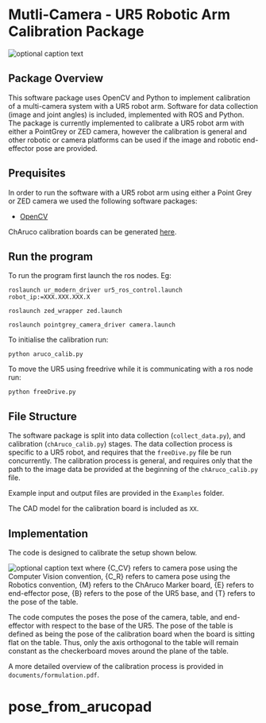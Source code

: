 # Mutli-Camera - UR5 Robotic Arm Calibration Package

![optional caption text](documents/robotic_vision_logo.jpg)

## Package Overview
This software package uses OpenCV and Python to implement calibration of a multi-camera system with a UR5 robot arm. Software for data collection (image and joint angles) is included, implemented with ROS and Python. The package is currently implemented to calibrate a UR5 robot arm with either a PointGrey or ZED camera, however the calibration is general and other robotic or camera platforms can be used if the image and robotic end-effector pose are provided.

## Prequisites
In order to run the software with a UR5 robot arm using either a Point Grey or ZED camera we used the following software packages:

* [OpenCV][cv]

ChAruco calibration boards can be generated [here][board].

## Run the program
To run the program first launch the ros nodes. Eg:
```{p}
roslaunch ur_modern_driver ur5_ros_control.launch robot_ip:=XXX.XXX.XXX.X

roslaunch zed_wrapper zed.launch

roslaunch pointgrey_camera_driver camera.launch
```
To initialise the calibration run:
```{p}
python aruco_calib.py
```
To move the UR5 using freedrive while it is communicating with a ros node run:
```{p}
python freeDrive.py
```

## File Structure
The software package is split into data collection (`collect_data.py`), and calibration (`chAruco_calib.py`) stages. The data collection process is specific to a UR5 robot, and requires that the `freeDive.py` file be run concurrently. The calibration process is general, and requires only that the path to the image data be provided at the beginning of the `chAruco_calib.py` file.

Example input and output files are provided in the `Examples` folder.

The CAD model for the calibration board is included as `XX`.


## Implementation
The code is designed to calibrate the setup shown below.

![optional caption text](documents/ur5calib.png)
where {C_CV} refers to camera pose using the Computer Vision convention, {C_R} refers to camera pose using the Robotics convention, {M} refers to the ChAruco Marker board, {E} refers to end-effector pose, {B} refers to the pose of the UR5 base, and {T} refers to the pose of the table.

The code computes the poses the pose of the camera, table, and end-effector with respect to the base of the UR5. The pose of the table is defined as being the pose of the calibration board when the board is sitting flat on the table. Thus, only the axis orthogonal to the table will remain constant as the checkerboard moves around the plane of the table.

A more detailed overview of the calibration process is provided in `documents/formulation.pdf`.

[cv]: https://opencv.org/ "OpenCV"
[ros]: http://wiki.ros.org/ur_kin_py "ur_kin_py"
[zed]: https://github.com/stereolabs/zed-ros-wrapper "zed"
[pg]: http://wiki.ros.org/pointgrey_camera_driver "pointgrey"
[board]: https://calib.io/pages/camera-calibration-pattern-generator "calib.io"

# pose_from_arucopad
